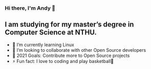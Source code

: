### Hi there, I'm Andy 👋

## I am studying for my master’s degree in Computer Science at NTHU.
- 🌱 I’m currently learning Linux
- 👯 I’m looking to collaborate with other Open Source developers
- 🥅 2021 Goals: Contribute more to Open Source projects
- ⚡ Fun fact: I love to coding and play basketball🏀

